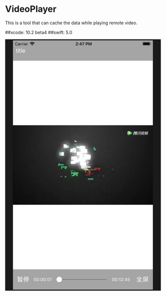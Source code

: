 # VideoPlayer
This is a tool that can cache the data while playing remote video.

##xcode: 10.2 beta4
##swift: 5.0

![界面截图](http://github.com/ZhongshanHuang/VideoPlayer/raw/master/Docs/shot.png)
